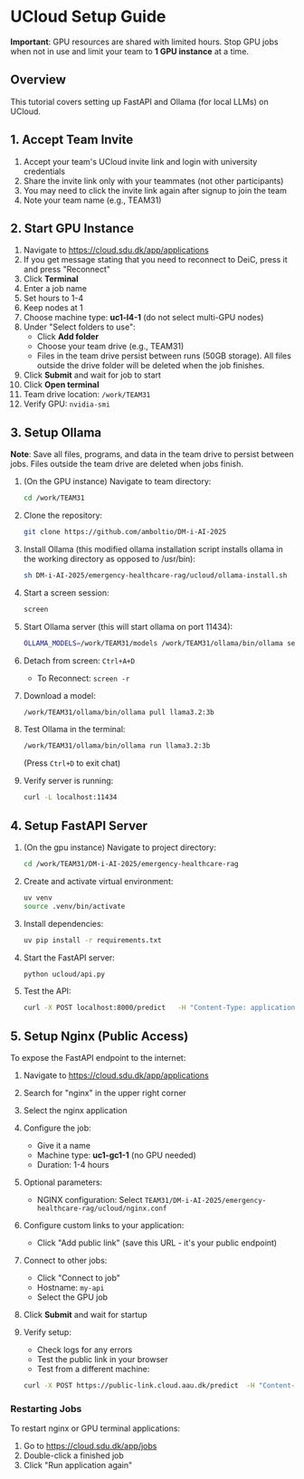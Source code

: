# UCloud Setup Guide

**Important**: GPU resources are shared with limited hours. Stop GPU jobs when not in use and limit your team to **1 GPU instance** at a time.

## Overview
This tutorial covers setting up FastAPI and Ollama (for local LLMs) on UCloud.

## 1. Accept Team Invite
1. Accept your team's UCloud invite link and login with university credentials
2. Share the invite link only with your teammates (not other participants)
3. You may need to click the invite link again after signup to join the team
4. Note your team name (e.g., TEAM31)

## 2. Start GPU Instance

1. Navigate to https://cloud.sdu.dk/app/applications
2. If you get message stating that you need to reconnect to DeiC, press it and press "Reconnect"
3. Click **Terminal**
4. Enter a job name
5. Set hours to 1-4
6. Keep nodes at 1
7. Choose machine type: **uc1-l4-1**  (do not select multi-GPU nodes)
8. Under "Select folders to use":
   - Click **Add folder**
   - Choose your team drive (e.g., TEAM31)
   - Files in the team drive persist between runs (50GB storage). All files outside the drive folder will be deleted when the job finishes.
9. Click **Submit** and wait for job to start
10. Click **Open terminal**
11. Team drive location: `/work/TEAM31`
12. Verify GPU: `nvidia-smi`

## 3. Setup Ollama

**Note**: Save all files, programs, and data in the team drive to persist between jobs. Files outside the team drive are deleted when jobs finish.

1. (On the GPU instance) Navigate to team directory:
   ```bash
   cd /work/TEAM31
   ```

2. Clone the repository:
   ```bash
   git clone https://github.com/amboltio/DM-i-AI-2025
   ```

3. Install Ollama (this modified ollama installation script installs ollama in the working directory as opposed to /usr/bin):
   ```bash
   sh DM-i-AI-2025/emergency-healthcare-rag/ucloud/ollama-install.sh
   ```

4. Start a screen session:
   ```bash
   screen
   ```

5. Start Ollama server (this will start ollama on port 11434):
   ```bash
   OLLAMA_MODELS=/work/TEAM31/models /work/TEAM31/ollama/bin/ollama serve
   ```

6. Detach from screen: `Ctrl+A+D`
   - To Reconnect: `screen -r`

7. Download a model:
   ```bash
   /work/TEAM31/ollama/bin/ollama pull llama3.2:3b
   ```

8. Test Ollama in the terminal:
   ```bash
   /work/TEAM31/ollama/bin/ollama run llama3.2:3b
   ```
   (Press `Ctrl+D` to exit chat)

9. Verify server is running:
   ```bash
   curl -L localhost:11434
   ```

## 4. Setup FastAPI Server

1. (On the gpu instance) Navigate to project directory:
   ```bash
   cd /work/TEAM31/DM-i-AI-2025/emergency-healthcare-rag
   ```

2. Create and activate virtual environment:
   ```bash
   uv venv
   source .venv/bin/activate
   ```

3. Install dependencies:
   ```bash
   uv pip install -r requirements.txt
   ```

4. Start the FastAPI server:
   ```bash
   python ucloud/api.py
   ```

5. Test the API:
   ```bash
   curl -X POST localhost:8000/predict   -H "Content-Type: application/json"   -d '{"statement": "constipation is a disease"}'
   ```
 
## 5. Setup Nginx (Public Access)

To expose the FastAPI endpoint to the internet:

1. Navigate to https://cloud.sdu.dk/app/applications
2. Search for "nginx" in the upper right corner
3. Select the nginx application
4. Configure the job:
   - Give it a name
   - Machine type: **uc1-gc1-1** (no GPU needed)
   - Duration: 1-4 hours

5. Optional parameters:
   - NGINX configuration: Select `TEAM31/DM-i-AI-2025/emergency-healthcare-rag/ucloud/nginx.conf`

6. Configure custom links to your application: 
   - Click "Add public link" (save this URL - it's your public endpoint)

7. Connect to other jobs: 
   - Click "Connect to job"
   - Hostname: `my-api`
   - Select the GPU job

6. Click **Submit** and wait for startup

7. Verify setup:
   - Check logs for any errors
   - Test the public link in your browser
   - Test from a different machine:
   ```bash
   curl -X POST https://public-link.cloud.aau.dk/predict  -H "Content-Type: application/json"   -d '{"statement": "constipation is a disease"}
   ```
### Restarting Jobs
To restart nginx or GPU terminal applications:
1. Go to https://cloud.sdu.dk/app/jobs
2. Double-click a finished job
3. Click "Run application again" 
